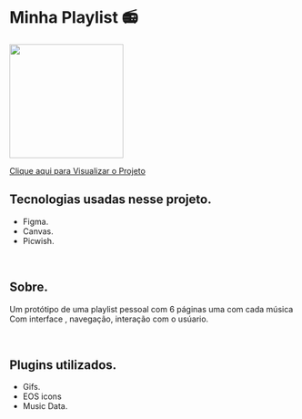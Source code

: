 # Minha Playlist 📻

<img width = '200px' src = 'https://cdn.discordapp.com/attachments/775040352004472833/1012195357104549888/picwish.png' alt =''>

  <a href="https://www.figma.com/proto/GqJD8OKJKsbsLafEI0xrOM/P%C3%A1gina-Album-de-m%C3%BAsica?node-id=1%3A2&scaling=contain&page-id=0%3A1&starting-point-node-id=1%3A2">    Clique aqui para Visualizar o Projeto</a>

 <h2>Tecnologias usadas nesse projeto.</h2>
 
 <ul>
  <li>Figma.</li>
  <li>Canvas.</li>
  <li>Picwish.</li>
</ul>
<br>

 <h2>Sobre.</h2>
 
<p>
  Um protótipo de uma playlist pessoal com 6 páginas uma com cada música <br>
  Com interface , navegação, interação com o usúario. 
</p> <br>

<h2>Plugins utilizados.</h2>

 <ul>
  <li>Gifs.</li>
  <li>EOS icons</li>
  <li>Music Data.</li>
</ul>
